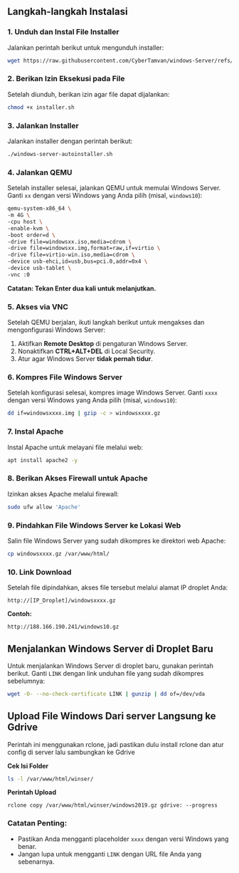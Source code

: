 
## Langkah-langkah Instalasi

### 1. Unduh dan Instal File Installer
Jalankan perintah berikut untuk mengunduh installer:

```bash
wget https://raw.githubusercontent.com/CyberTamvan/windows-Server/refs/heads/main/installer.sh

```

### 2. Berikan Izin Eksekusi pada File
Setelah diunduh, berikan izin agar file dapat dijalankan:

```bash
chmod +x installer.sh

```

### 3. Jalankan Installer
Jalankan installer dengan perintah berikut:

```bash
./windows-server-autoinstaller.sh

```

### 4. Jalankan QEMU
Setelah installer selesai, jalankan QEMU untuk memulai Windows Server. Ganti `xx` dengan versi Windows yang Anda pilih (misal, `windows10`):

```bash
qemu-system-x86_64 \
-m 4G \
-cpu host \
-enable-kvm \
-boot order=d \
-drive file=windowsxx.iso,media=cdrom \
-drive file=windowsxx.img,format=raw,if=virtio \
-drive file=virtio-win.iso,media=cdrom \
-device usb-ehci,id=usb,bus=pci.0,addr=0x4 \
-device usb-tablet \
-vnc :0


```

**Catatan: Tekan Enter dua kali untuk melanjutkan.**

### 5. Akses via VNC
Setelah QEMU berjalan, ikuti langkah berikut untuk mengakses dan mengonfigurasi Windows Server:

1. Aktifkan **Remote Desktop** di pengaturan Windows Server.
2. Nonaktifkan **CTRL+ALT+DEL** di Local Security.
3. Atur agar Windows Server **tidak pernah tidur**.

### 6. Kompres File Windows Server
Setelah konfigurasi selesai, kompres image Windows Server. Ganti `xxxx` dengan versi Windows yang Anda pilih (misal, `windows10`):

```bash
dd if=windowsxxxx.img | gzip -c > windowsxxxx.gz

```

### 7. Instal Apache
Instal Apache untuk melayani file melalui web:

```bash
apt install apache2 -y

```

### 8. Berikan Akses Firewall untuk Apache
Izinkan akses Apache melalui firewall:

```bash
sudo ufw allow 'Apache'

```

### 9. Pindahkan File Windows Server ke Lokasi Web
Salin file Windows Server yang sudah dikompres ke direktori web Apache:

```bash
cp windowsxxxx.gz /var/www/html/

```

### 10. Link Download
Setelah file dipindahkan, akses file tersebut melalui alamat IP droplet Anda:

```
http://[IP_Droplet]/windowsxxxx.gz

```

**Contoh:**
```
http://188.166.190.241/windows10.gz

```

## Menjalankan Windows Server di Droplet Baru

Untuk menjalankan Windows Server di droplet baru, gunakan perintah berikut. Ganti `LINK` dengan link unduhan file yang sudah dikompres sebelumnya:

```bash
wget -O- --no-check-certificate LINK | gunzip | dd of=/dev/vda

```
## Upload File Windows Dari server Langsung ke Gdrive
Perintah ini menggunakan rclone, jadi pastikan dulu install rclone dan atur config di server lalu sambungkan ke Gdrive

**Cek Isi Folder**
```bash
ls -l /var/www/html/winser/

```
**Perintah Upload**
```
rclone copy /var/www/html/winser/windows2019.gz gdrive: --progress

```
### Catatan Penting:
- Pastikan Anda mengganti placeholder `xxxx` dengan versi Windows yang benar.
- Jangan lupa untuk mengganti `LINK` dengan URL file Anda yang sebenarnya.
